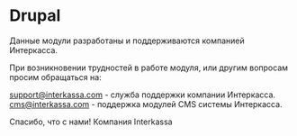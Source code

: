 # Drupal
Данные модули разработаны и поддерживаются компанией Интеркасса.

При возникновении трудностей в работе модуля, или другим вопросам просим обращаться на:

support@interkassa.com - служба поддержки компании Интеркасса. cms@interkassa.com - поддержка модулей CMS системы Интеркасса.

Спасибо, что с нами! Компания Interkassa
